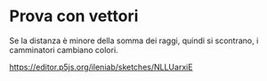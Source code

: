# Prova con vettori

Se la distanza è minore della somma dei raggi, quindi si scontrano, i camminatori cambiano colori.

https://editor.p5js.org/ileniab/sketches/NLLUarxiE

